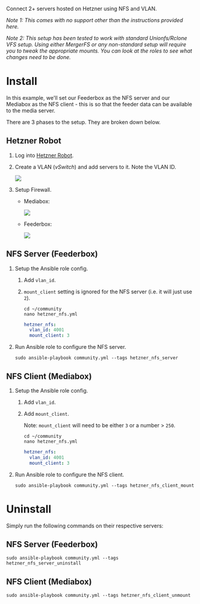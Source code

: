 Connect 2+ servers hosted on Hetzner using NFS and VLAN.

_Note 1: This comes with no support other than the instructions provided here._ 

_Note 2: This setup has been tested to work with standard Unionfs/Rclone VFS setup. Using either MergerFS or any non-standard setup will require you to tweak the appropriate mounts. You can look at the roles to see what changes need to be done._ 


# Install

In this example, we'll set our Feederbox as the NFS server and our Mediabox as the NFS client - this is so that the feeder data can be available to the media server.

There are 3 phases to the setup. They are broken down below. 

## Hetzner Robot

1. Log into [Hetzner Robot](https://robot.your-server.de/).

1. Create a VLAN (_vSwitch_) and add servers to it. Note the VLAN ID.

   [![](https://i.imgur.com/MOBrkTE.png)](https://i.imgur.com/MOBrkTE.png)

1. Setup Firewall.

   - Mediabox:

     [![](https://i.imgur.com/TzRhtmf.png)](https://i.imgur.com/TzRhtmf.png)

   - Feederbox:

     [![](https://i.imgur.com/PlJ0ays.png)](https://i.imgur.com/PlJ0ays.png)

## NFS Server (Feederbox)

1. Setup the Ansible role config.

   1. Add `vlan_id`. 

   1. `mount_client` setting is ignored for the NFS server (i.e. it will just use `2`).


      ```
      cd ~/community
      nano hetzner_nfs.yml
      ```

      ```yaml
      hetzner_nfs:
        vlan_id: 4001
        mount_client: 3
      ```

1. Run Ansible role to configure the NFS server.

   ```
   sudo ansible-playbook community.yml --tags hetzner_nfs_server
   ```

## NFS Client (Mediabox)


1. Setup the Ansible role config.

   1. Add `vlan_id`. 

   1. Add `mount_client`. 

      Note: `mount_client` will need to be either `3` or a number > `250`.

      ```
      cd ~/community
      nano hetzner_nfs.yml
      ```

      ```yaml
      hetzner_nfs:
        vlan_id: 4001
        mount_client: 3
      ```

1. Run Ansible role to configure the NFS client.

   ```
   sudo ansible-playbook community.yml --tags hetzner_nfs_client_mount
   ```


# Uninstall 

Simply run the following commands on their respective servers:

## NFS Server (Feederbox)

```
sudo ansible-playbook community.yml --tags hetzner_nfs_server_uninstall
```

## NFS Client (Mediabox)

```
sudo ansible-playbook community.yml --tags hetzner_nfs_client_unmount
```
